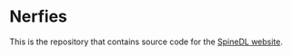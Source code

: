 # Nerfies

This is the repository that contains source code for the [SpineDL website](https://zhangchenghanyu.github.io/SpineBench.github.io/).


